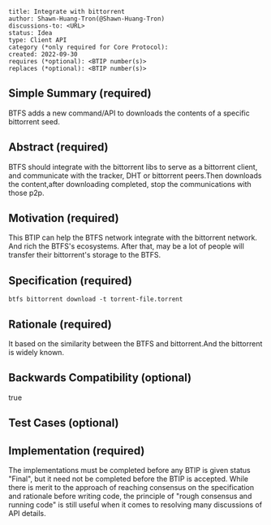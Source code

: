 
```btip: <to be assigned>
title: Integrate with bittorrent
author: Shawn-Huang-Tron(@Shawn-Huang-Tron)
discussions-to: <URL>
status: Idea
type: Client API
category (*only required for Core Protocol):
created: 2022-09-30
requires (*optional): <BTIP number(s)>
replaces (*optional): <BTIP number(s)>
```

## Simple Summary (required)

BTFS adds a new command/API to downloads the contents of a specific bittorrent seed.

## Abstract (required)

BTFS should integrate with the bittorrent libs to serve as a bittorrent client, and communicate with the tracker, DHT or bittorrent peers.Then downloads the content,after downloading completed, stop the communications with those p2p.

## Motivation (required)

This BTIP can help the BTFS network integrate with the bittorrent network. And rich the BTFS's ecosystems. After that, may be a lot of people will transfer their bittorrent's storage to the BTFS.

## Specification (required)

```shell
btfs bittorrent download -t torrent-file.torrent
```

## Rationale (required)

It based on the similarity between the BTFS and bittorrent.And the bittorrent is widely known.

## Backwards Compatibility (optional)

true

## Test Cases (optional)



## Implementation (required)

The implementations must be completed before any BTIP is given status "Final", but it need not be completed before the BTIP is accepted. While there is merit to the approach of reaching consensus on the specification and rationale before writing code, the principle of "rough consensus and running code" is still useful when it comes to resolving many discussions of API details.
